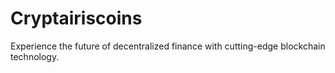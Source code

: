 # Cryptairiscoins
Experience the future of decentralized finance with cutting-edge blockchain technology.

